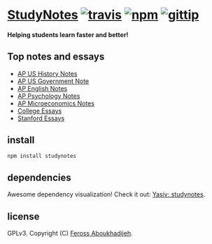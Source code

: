 # [StudyNotes](http://www.apstudynotes.org) [![travis](https://img.shields.io/travis/feross/StudyNotes.svg)](https://travis-ci.org/feross/StudyNotes) [![npm](https://img.shields.io/npm/v/studynotes.svg)](https://npmjs.org/package/studynotes) [![gittip](https://img.shields.io/gittip/feross.svg)](https://www.gittip.com/feross/)

#### Helping students learn faster and better!

## Top notes and essays

- [AP US History Notes](http://www.apstudynotes.org/us-history/)
- [AP US Government Note](http://www.apstudynotes.org/us-government/)
- [AP English Notes](http://www.apstudynotes.org/english/)
- [AP Psychology Notes](http://www.apstudynotes.org/psychology/)
- [AP Microeconomics Notes](http://www.apstudynotes.org/microeconomics/)
- [College Essays](http://www.apstudynotes.org/essays/)
- [Stanford Essays](http://www.apstudynotes.org/stanford/)

## install

```
npm install studynotes
```

## dependencies

Awesome dependency visualization! Check it out:
[Yasiv: studynotes](http://www.yasiv.com/npm#view/studynotes).

## license

GPLv3. Copyright (C) [Feross Aboukhadijeh](http://feross.org).
